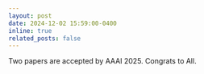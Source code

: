 ```yaml
---
layout: post
date: 2024-12-02 15:59:00-0400
inline: true
related_posts: false
---
```


Two papers are accepted by AAAI 2025. Congrats to All.